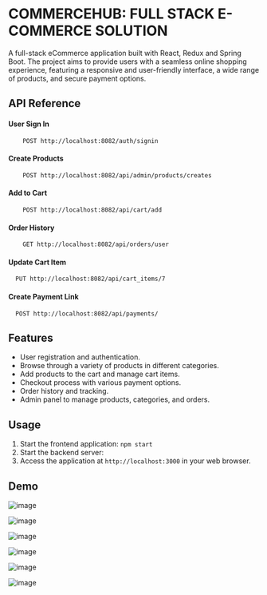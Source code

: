
# COMMERCEHUB: FULL STACK E-COMMERCE SOLUTION

A full-stack eCommerce application built with React, Redux and Spring Boot. The project aims to provide users with a seamless online shopping experience, featuring a responsive and user-friendly interface, a wide range of products, and secure payment options.

## API Reference

#### User Sign In
```http
    POST http://localhost:8082/auth/signin
```
#### Create Products
```http
    POST http://localhost:8082/api/admin/products/creates
```
#### Add to Cart
```http
    POST http://localhost:8082/api/cart/add
```    
#### Order History
```http
    GET http://localhost:8082/api/orders/user
```
#### Update Cart Item
```http
  PUT http://localhost:8082/api/cart_items/7
```
#### Create Payment Link
```http
  POST http://localhost:8082/api/payments/
```

## Features
- User registration and authentication.
- Browse through a variety of products in different categories.
- Add products to the cart and manage cart items.
- Checkout process with various payment options.
- Order history and tracking.
- Admin panel to manage products, categories, and orders.

## Usage
1. Start the frontend application: `npm start`
2. Start the backend server:
3. Access the application at `http://localhost:3000` in your web browser.

## Demo
![image](https://github.com/user-attachments/assets/a191aeaf-df40-4fdb-86c0-20783ba03338)

![image](https://github.com/user-attachments/assets/1975b31e-fbf6-4ed6-8319-41dd1ec81a69)

![image](https://github.com/user-attachments/assets/3cc6a2aa-1e6c-4b49-8844-4788860017cf)

![image](https://github.com/user-attachments/assets/d776e873-38b4-45ec-825c-0310157d8182)

![image](https://github.com/user-attachments/assets/dc7ffb0e-e2b0-4206-9215-ba5cda7a0106)

![image](https://github.com/user-attachments/assets/b394718b-f290-48bd-8f10-1fd56d9bb008)
